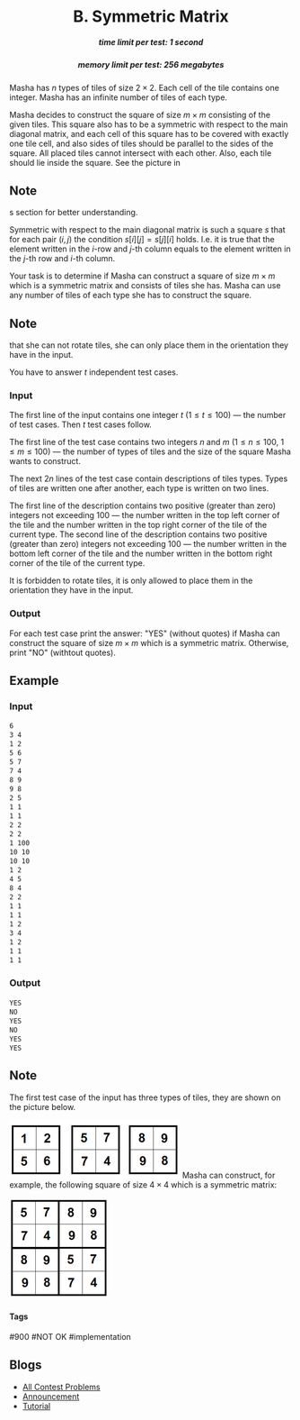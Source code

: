 <h1 style='text-align: center;'> B. Symmetric Matrix</h1>

<h5 style='text-align: center;'>time limit per test: 1 second</h5>
<h5 style='text-align: center;'>memory limit per test: 256 megabytes</h5>

Masha has $n$ types of tiles of size $2 \times 2$. Each cell of the tile contains one integer. Masha has an infinite number of tiles of each type.

Masha decides to construct the square of size $m \times m$ consisting of the given tiles. This square also has to be a symmetric with respect to the main diagonal matrix, and each cell of this square has to be covered with exactly one tile cell, and also sides of tiles should be parallel to the sides of the square. All placed tiles cannot intersect with each other. Also, each tile should lie inside the square. See the picture in 
## Note

s section for better understanding.

Symmetric with respect to the main diagonal matrix is such a square $s$ that for each pair $(i, j)$ the condition $s[i][j] = s[j][i]$ holds. I.e. it is true that the element written in the $i$-row and $j$-th column equals to the element written in the $j$-th row and $i$-th column.

Your task is to determine if Masha can construct a square of size $m \times m$ which is a symmetric matrix and consists of tiles she has. Masha can use any number of tiles of each type she has to construct the square. 
## Note

 that she can not rotate tiles, she can only place them in the orientation they have in the input.

You have to answer $t$ independent test cases.

### Input

The first line of the input contains one integer $t$ ($1 \le t \le 100$) — the number of test cases. Then $t$ test cases follow.

The first line of the test case contains two integers $n$ and $m$ ($1 \le n \le 100$, $1 \le m \le 100$) — the number of types of tiles and the size of the square Masha wants to construct.

The next $2n$ lines of the test case contain descriptions of tiles types. Types of tiles are written one after another, each type is written on two lines. 

The first line of the description contains two positive (greater than zero) integers not exceeding $100$ — the number written in the top left corner of the tile and the number written in the top right corner of the tile of the current type. The second line of the description contains two positive (greater than zero) integers not exceeding $100$ — the number written in the bottom left corner of the tile and the number written in the bottom right corner of the tile of the current type.

It is forbidden to rotate tiles, it is only allowed to place them in the orientation they have in the input.

### Output

For each test case print the answer: "YES" (without quotes) if Masha can construct the square of size $m \times m$ which is a symmetric matrix. Otherwise, print "NO" (withtout quotes).

## Example

### Input


```text
6
3 4
1 2
5 6
5 7
7 4
8 9
9 8
2 5
1 1
1 1
2 2
2 2
1 100
10 10
10 10
1 2
4 5
8 4
2 2
1 1
1 1
1 2
3 4
1 2
1 1
1 1
```
### Output


```text
YES
NO
YES
NO
YES
YES
```
## Note

The first test case of the input has three types of tiles, they are shown on the picture below.

 ![](images/521648cb320937492fbb7fedba40922e296ec498.png) Masha can construct, for example, the following square of size $4 \times 4$ which is a symmetric matrix:

 ![](images/cfc50e2c1169502ac7bad6d4797c9a949f8073b2.png) 

#### Tags 

#900 #NOT OK #implementation 

## Blogs
- [All Contest Problems](../Codeforces_Round_674_(Div._3).md)
- [Announcement](../blogs/Announcement.md)
- [Tutorial](../blogs/Tutorial.md)
